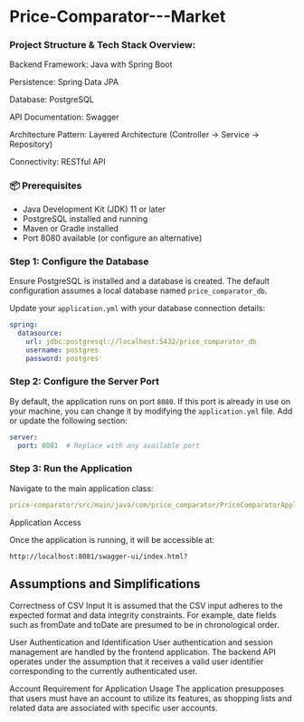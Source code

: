 # Price-Comparator---Market

### Project Structure & Tech Stack Overview:

Backend Framework: Java with Spring Boot

Persistence: Spring Data JPA

Database: PostgreSQL

API Documentation: Swagger 

Architecture Pattern: Layered Architecture (Controller → Service → Repository)

Connectivity: RESTful API


### 📦 Prerequisites

- Java Development Kit (JDK) 11 or later
- PostgreSQL installed and running
- Maven or Gradle installed
- Port 8080 available (or configure an alternative)


###  Step 1: Configure the Database

Ensure PostgreSQL is installed and a database is created. The default configuration assumes a local database named `price_comparator_db`.

Update your `application.yml` with your database connection details:

```yaml
spring:
  datasource:
    url: jdbc:postgresql://localhost:5432/price_comparator_db
    username: postgres
    password: postgres

```

###  Step 2: Configure the Server Port 

By default, the application runs on port `8080`. If this port is already in use on your machine, you can change it by modifying the `application.yml` file. Add or update the following section:

```yaml
server:
  port: 8081  # Replace with any available port
```
### Step 3: Run the Application

Navigate to the main application class:

```yaml
price-comparator/src/main/java/com/price_comparator/PriceComparatorApplication.java
```
Application Access

Once the application is running, it will be accessible at:

```plaintext
http://localhost:8081/swagger-ui/index.html?
```

## Assumptions and Simplifications
Correctness of CSV Input
It is assumed that the CSV input adheres to the expected format and data integrity constraints. For example, date fields such as fromDate and toDate are presumed to be in chronological order.

User Authentication and Identification
User authentication and session management are handled by the frontend application. The backend API operates under the assumption that it receives a valid user identifier corresponding to the currently authenticated user.

Account Requirement for Application Usage
The application presupposes that users must have an account to utilize its features, as shopping lists and related data are associated with specific user accounts.
